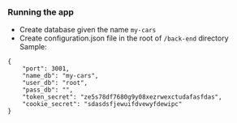### Running the app

- Create database given the name `my-cars`
- Create configuration.json file in the root of `/back-end` directory  
Sample:
```
{
    "port": 3001,
    "name_db": "my-cars",
    "user_db": "root",
    "pass_db": "",
    "token_secret": "ze5s78df7680g9y08xezrwexctudafasfdas",
    "cookie_secret": "sdasdsfjewuifdvewyfdewipc"
}
```
